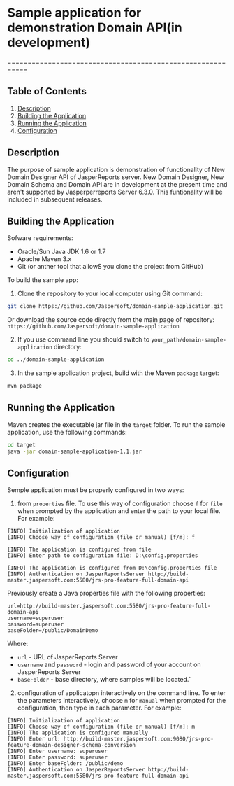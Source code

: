 # Sample application for demonstration Domain API(in development)

===========================================================

Table of Contents
------------------
1. [Description](#description)
2. [Building the Application](#building-the-application)
3. [Running the Application](#running-the-application)
4. [Configuration](#configuration)


Description
-----------

The purpose of sample application is demonstration of functionality of New Domain Designer API of JasperReports server. 
New Domain Designer, New Domain Schema and Domain API are in development at the present time and aren't supported by Jasperperreports Server 6.3.0. This funtionality will be included in subsequent releases.

Building the Application
------------------------

Sofware requirements:
- Oracle/Sun Java JDK  1.6 or 1.7
- Apache Maven 3.x
- Git (or anther tool that allowS you clone the project from GitHub)

To build the sample app:
1. Clone the repository to your local computer using Git command: 
```bash
git clone https://github.com/Jaspersoft/domain-sample-application.git
```
Or download the source code directly from the main page of repository: `https://github.com/Jaspersoft/domain-sample-application`

2. If you use command line you should switch to `your_path/domain-sample-application` directory:
```bash
cd ../domain-sample-application
```

3. In the sample application project, build with the Maven `package` target:
```bash
mvn package
```

Running the Application
-----------------------

Maven creates the executable jar file in the `target` folder. To run the sample application, use the following commands:

```bash
cd target
java -jar domain-sample-application-1.1.jar
```

Configuration
-------------

Semple application must be properly configured in two ways: 

1. from `properties` file. To use this way of configuration choose `f` for `file` when prompted by the application and enter the path to your local file. For example:
```
[INFO] Initialization of application
[INFO] Choose way of configuration (file or manual) [f/m]: f

[INFO] The application is configured from file
[INFO] Enter path to configuration file: D:\config.properties

[INFO] The application is configured from D:\config.properties file
[INFO] Authentication on JasperReportsServer http://build-master.jaspersoft.com:5580/jrs-pro-feature-full-domain-api
```

Previously create a Java properties file with the following properties:
 ```
 url=http://build-master.jaspersoft.com:5580/jrs-pro-feature-full-domain-api
 username=superuser
 password=superuser
 baseFolder=/public/DomainDemo
 ```
 Where:
- `url` - URL of JasperReports Server
- `username` and `password` - login and password of your account on JasperReports Server
- `baseFolder` - base directory, where samples will be located.`


2. configuration of applicatopn interactively on the command line. 
To enter the parameters interactively, choose `m` for `manual` when prompted for the configuration, then type in each parameter. For example:

```
[INFO] Initialization of application
[INFO] Choose way of configuration (file or manual) [f/m]: m
[INFO] The application is configured manually
[INFO] Enter url: http://build-master.jaspersoft.com:9080/jrs-pro-feature-domain-designer-schema-conversion
[INFO] Enter username: superuser
[INFO] Enter password: superuser
[INFO] Enter baseFolder: /public/demo
[INFO] Authentication on JasperReportsServer http://build-master.jaspersoft.com:5580/jrs-pro-feature-full-domain-api
```
